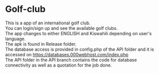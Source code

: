 # Golf-club
This is a app of an international golf club.<br> You can login/sign up and see the available golf clubs.<br>
The app changes to either ENGLISH and Kiswahili depending on user's language.<br>
The apk is found in Release folder.<br>
The database access is provided in config.php of the API folder and it is accessed on https://databases.000webhost.com/index.php<br>
The API folder in the API branch contains the code for database connectivity as well as a quotation for the job done.<br>
